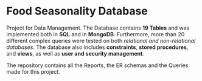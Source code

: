 # Food Seasonality Database
Project for Data Management. The Database contains **19 Tables** and was implemented both in **SQL** and in **MongoDB**. Furthermore, more than 20 different complex queries were tested on both *relational and non-relational databases*.
The database also includes **constraints**, **stored procedures**, and **views**, as well as **user and security management**.

The repository contains all the Reports, the ER schemas and the Queries made for this project.
